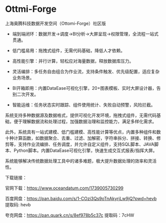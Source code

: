 # Ottmi-Forge
上海奥腾科技数据开发空间（Ottomi-Forge）社区版

* 端到端闭环：数据开发→调度→BI分析→大屏呈现→权限管理，全流程一站式贯通。

* 低门槛易用：拖拽式组件，无需代码基础，降低人才依赖。

* 高性能引擎：并行计算，轻松应对海量数据，释放数据库压力。

* 灵活编排：多任务自由组合为作业流，支持条件触发、优先级配置，适应复杂业务场景。

* BI开箱即用：内置DataEase可视化引擎，20+图表模板、实时大屏设计器，告别二次开发。

* 智能运维：任务状态实时跟踪、组件使用统计、失败自动预警，风险拦截。

系统支持多种数据源及数据格式，提供可视化开发环境，拖拽式组件，无需代码基础，便于理解数据流和处理过程，加强数据治理和监控能力，满足多样化需求。

此外，系统具有一站式建模、低门槛建模、高性能计算等优点，内置多种组件和数十种计算函数，如数据聚合、去重、过滤、加解密，字符串拆分、拼接、转换、修剪等，支持作业流编排、任务调度，并允许自定义组件，支持SQL脚本、JAVA脚本、Python脚本。内置DataEase可视化引擎，快速生成交互式报表/指挥大屏。

系统能够解决传统数据处理工具中的诸多难题，极大提升数据处理的效率和灵活性。

下载链接：

官网下载：https://www.oceandatum.com/1739005730299

百度网盘：https://pan.baidu.com/s/1-COzi3Qs9oTnAkyrjLw9jQ?pwd=hevb 提取码: hevb

夸克网盘：https://pan.quark.cn/s/8ef978b5c37c 提取码：7cHW
